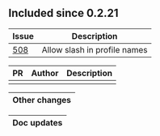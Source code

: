 
## Included since 0.2.21

| Issue                                                | Description  |
|:-----------------------------------------------------|--------------|
| [508](https://github.com/polyfy/polylith/issues/508) | Allow slash in profile names


| PR | Author          |      Description 
|:--------|-----------------|-----------------|
|         |                 |                 |


|                                                                    Other changes |
|---------------------------------------------------------------------------------|

| Doc updates                                                                                                                                                                                                                    |
|--------------------------------------------------------------------------------------------------------------------------------------------------------------------------------------------------------------------------------|

